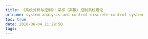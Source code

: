 ```yaml
---
title: 《系统分析与控制》：采样（离散）控制系统理论
urlname: system-analysis-and-control-discrete-control-system
toc: true
date: 2018-06-04 21:29:50
tags:
---
```

